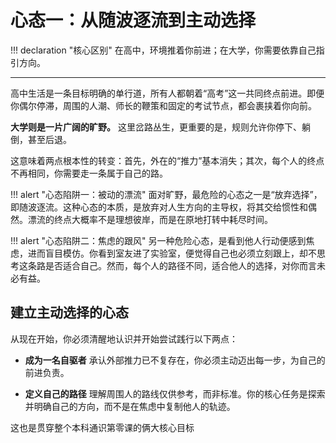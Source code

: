 # 心态一：从随波逐流到主动选择

!!! declaration "核心区别"
    在高中，环境推着你前进；在大学，你需要依靠自己指引方向。

---

高中生活是一条目标明确的单行道，所有人都朝着“高考”这一共同终点前进。即便你偶尔停滞，周围的人潮、师长的鞭策和固定的考试节点，都会裹挟着你向前。

**大学则是一片广阔的旷野。** 这里岔路丛生，更重要的是，规则允许你停下、躺倒，甚至后退。

这意味着两点根本性的转变：首先，外在的“推力”基本消失；其次，每个人的终点不再相同，你需要走一条属于自己的路。

!!! alert "心态陷阱一：被动的漂流"
    面对旷野，最危险的心态之一是“放弃选择”，即随波逐流。这种心态的本质，是放弃对人生方向的主导权，将其交给惯性和偶然。漂流的终点大概率不是理想彼岸，而是在原地打转中耗尽时间。

!!! alert "心态陷阱二：焦虑的跟风"
    另一种危险心态，是看到他人行动便感到焦虑，进而盲目模仿。你看到室友进了实验室，便觉得自己也必须立刻跟上，却不思考这条路是否适合自己。然而，每个人的路径不同，适合他人的选择，对你而言未必有益。

## 建立主动选择的心态

从现在开始，你必须清醒地认识并开始尝试践行以下两点：

*   **成为一名自驱者**
    承认外部推力已不复存在，你必须主动迈出每一步，为自己的前进负责。

*   **定义自己的路径**
    理解周围人的路线仅供参考，而非标准。你的核心任务是探索并明确自己的方向，而不是在焦虑中复制他人的轨迹。

这也是贯穿整个本科通识第零课的俩大核心目标
